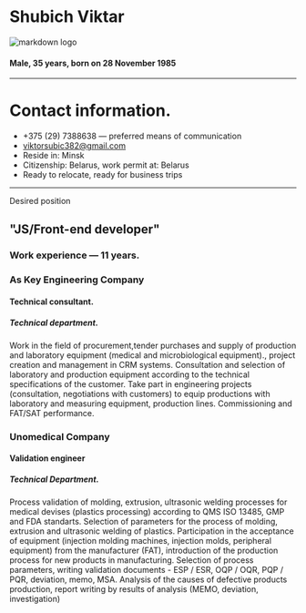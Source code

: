 # Shubich Viktar

 ![markdown logo](https://www.google.com/search?q=%D0%BA%D0%B0%D1%80%D1%82%D0%B8%D0%BD%D0%BA%D0%B8&sxsrf=AOaemvLBQbl2A367v0xo5ewUYmcsa_NGTg:1631037905364&tbm=isch&source=iu&ictx=1&fir=YpoI8CfGWzIXnM%252C1fs8sSJXUJGajM%252C_&vet=1&usg=AI4_-kShyXZlo49L8oUe-4yN6B1ugk_iUQ&sa=X&ved=2ahUKEwjgldvXue3yAhWGzqQKHbwnAEkQ9QF6BAgdEAE&biw=1920&bih=969#imgrc=YpoI8CfGWzIXnM)
#### Male, 35 years, born on 28 November 1985
---
# Contact information.
- +375 (29) 7388638 — preferred means of communication
- viktorsubic382@gmail.com
- Reside in: Minsk
- Citizenship: Belarus, work permit at: Belarus
- Ready to relocate, ready for business trips
---
Desired position 
## "JS/Front-end developer"


### Work experience — 11 years.<br/>
 ### As Key Engineering Company
#### Technical consultant. <br/>
##### Technical department. <br/>
Work in the field of procurement,tender purchases and supply of production and laboratory equipment
(medical and microbiological equipment)., project creation and management in CRM systems. Consultation
and selection of laboratory and production equipment according to the technical specifications of the
customer. Take part in engineering projects (consultation, negotiations with customers) to equip
productions with laboratory and measuring equipment, production lines. Commissioning and FAT/SAT
performance.<br/>
### Unomedical Company
#### Validation engineer
##### Technical Department.
Process validation of molding, extrusion, ultrasonic welding processes for medical devises (plastics
processing) according to QMS ISO 13485, GMP and FDA standarts.
Selection of parameters for the process of molding, extrusion and ultrasonic welding of plastics.
Participation in the acceptance of equipment (injection molding machines, injection molds, peripheral
equipment) from the manufacturer (FAT), introduction of the production process for new products in
manufacturing.
Selection of process parameters, writing validation documents - ESP / ESR, OQP / OQR, PQP / PQR,
deviation, memo, MSA.
Analysis of the causes of defective products production, report writing by results of analysis (MEMO,
deviation, investigation)

